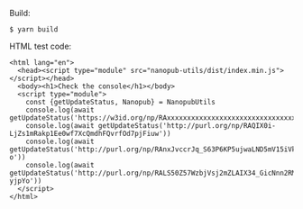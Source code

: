 Build:

    $ yarn build

HTML test code:

    <html lang="en">
      <head><script type="module" src="nanopub-utils/dist/index.min.js"></script></head>
      <body><h1>Check the console</h1></body>
      <script type="module">
        const {getUpdateStatus, Nanopub} = NanopubUtils
        console.log(await getUpdateStatus('https://w3id.org/np/RAxxxxxxxxxxxxxxxxxxxxxxxxxxxxxxxxxxxxxxxxxx'))
        console.log(await getUpdateStatus('http://purl.org/np/RAQIX0i-LjZs1mRakp1Ee0wf7XcQmdhFQvrfOd7pjFiuw'))
        console.log(await getUpdateStatus('http://purl.org/np/RAnxJvccrJq_S63P6KP5ujwaLND5mV15iVke03AqVVF-o'))
        console.log(await getUpdateStatus('http://purl.org/np/RALS50Z57WzbjVsj2mZLAIX34_GicNnn2RMAlZd-yjpYo'))
      </script>
    </html>

